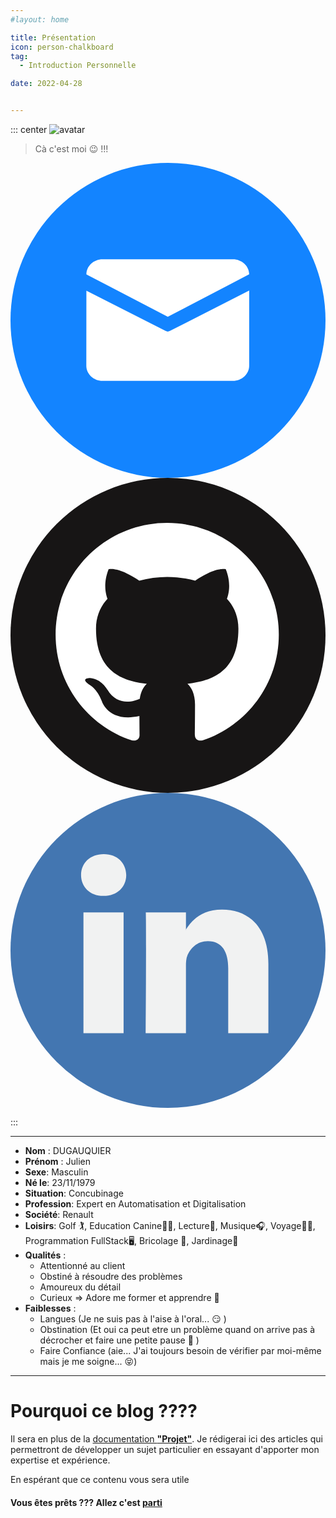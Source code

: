 ```yaml
---
#layout: home

title: Présentation
icon: person-chalkboard
tag:
  - Introduction Personnelle 

date: 2022-04-28


---
```



::: center
![avatar](/avatar.jpg)
> Cà c'est moi :wink: !!!

<div class="social-media-wrapper"><a class="social-media" href="mailto:julien.dugauquier@renault.com" rel="noopener noreferrer" target="_blank" aria-label="Email" data-balloon-pos="up"><svg xmlns="http://www.w3.org/2000/svg" class="icon email-icon" viewBox="0 0 1024 1024" arialabelledby="email"><circle cx="512" cy="512" r="512" fill="#1384FF"></circle>,<path d="M299.372 313.572H722.93c28.945 0 52.61 21.845 52.975 48.787L511.333 500.35 246.76 362.481c.182-27.003 23.666-48.97 52.611-48.97zm-52.671 101.702l-.243 244.121c0 27.186 23.848 49.395 52.914 49.395H722.93c29.127 0 52.975-22.21 52.975-49.395V415.152L517.522 546.71a13.957 13.957 0 01-12.682 0L246.7 415.274z" fill="#fff"></path></svg></a><a class="social-media" href="https://github.com/a670485" rel="noopener noreferrer" target="_blank" aria-label="GitHub" data-balloon-pos="up"><svg xmlns="http://www.w3.org/2000/svg" class="icon github-icon" viewBox="0 0 1024 1024" arialabelledby="github"><circle cx="512" cy="512" r="512" fill="#171515"></circle>,<path d="M509.423 146.442c-200.317 0-362.756 162.42-362.756 362.8 0 160.266 103.936 296.24 248.109 344.217 18.139 3.327 24.76-7.872 24.76-17.486 0-8.613-.313-31.427-.49-61.702-100.912 21.923-122.205-48.63-122.205-48.63-16.495-41.91-40.28-53.067-40.28-53.067-32.937-22.51 2.492-22.053 2.492-22.053 36.407 2.566 55.568 37.386 55.568 37.386 32.362 55.438 84.907 39.43 105.58 30.143 3.296-23.444 12.667-39.43 23.032-48.498-80.557-9.156-165.246-40.28-165.246-179.297 0-39.604 14.135-71.988 37.342-97.348-3.731-9.178-16.18-46.063 3.556-96.009 0 0 30.46-9.754 99.76 37.19 28.937-8.048 59.97-12.071 90.823-12.211 30.807.14 61.843 4.165 90.822 12.21 69.26-46.944 99.663-37.189 99.663-37.189 19.792 49.946 7.34 86.831 3.61 96.01 23.25 25.359 37.29 57.742 37.29 97.347 0 139.366-84.82 170.033-165.637 179.013 13.026 11.2 24.628 33.342 24.628 67.182 0 48.498-.445 87.627-.445 99.521 0 9.702 6.535 20.988 24.945 17.444 144.03-48.067 247.881-183.95 247.881-344.175 0-200.378-162.442-362.798-362.802-362.798z" fill="#fff"></path></svg></a><a class="social-media" href="https://www.linkedin.com/in/julien-dugauquier-a708a2171" rel="noopener noreferrer" target="_blank" aria-label="Linkedin" data-balloon-pos="up"><svg xmlns="http://www.w3.org/2000/svg" class="icon linkedin-icon" viewBox="0 0 1024 1024" arialabelledby="linkedin"><circle cx="512" cy="512" r="512" fill="#4376B1"></circle>,<path d="M838.301 555.94v225.157h-130.54V571.03c0-52.746-18.847-88.766-66.112-88.766-36.069 0-57.496 24.25-66.959 47.732-3.436 8.391-4.322 20.045-4.322 31.814v219.277h-130.55s1.752-355.784 0-392.613h130.56v55.637c-.263.438-.633.867-.867 1.285h.866v-1.285c17.349-26.694 48.287-64.856 117.651-64.856 85.884 0 150.273 56.114 150.273 176.685zm-535.05-356.72c-44.655 0-73.87 29.314-73.87 67.826 0 37.695 28.368 67.855 72.157 67.855h.847c45.532 0 73.842-30.16 73.842-67.855-.866-38.512-28.31-67.825-72.975-67.825zM237.14 781.098h130.5V388.474h-130.5v392.623z" fill="#F1F2F2"></path></svg></a></div>

     
:::
 



---
- **Nom** : DUGAUQUIER
- **Prénom** : Julien
- **Sexe**: Masculin
- **Né le**: 23/11/1979
- **Situation**: Concubinage
- **Profession**: Expert en Automatisation et Digitalisation 
- **Société**: Renault
- **Loisirs**: Golf :golfing:, Education Canine:service_dog:, Lecture:book:, Musique:headphones:, Voyage:flight_departure::palm_tree:, Programmation FullStack:desktop_computer:, Bricolage	:wrench:, Jardinage:house_with_garden:
- **Qualités** :
    - Attentionné au client
    - Obstiné à résoudre des problèmes
    - Amoureux du détail
    - Curieux => Adore me former et apprendre :thinking:
- **Faiblesses** :
    - Langues (Je ne suis pas à l'aise à l'oral... :smirk: )
    - Obstination (Et oui ca peut etre un problème quand on arrive pas à décrocher et faire une petite pause :exploding_head: )
    - Faire Confiance (aie... J'ai toujours besoin de vérifier par moi-même mais je me soigne... :stuck_out_tongue_closed_eyes:)

---

# Pourquoi ce blog ????

Il sera en plus de la [documentation **"Projet"**](/home.md). Je rédigerai ici des articles qui permettront de développer un sujet particulier en essayant d'apporter mon expertise et expérience.

En espérant que ce contenu vous sera utile

#### Vous êtes prêts ???  Allez c'est [parti](/guide)
